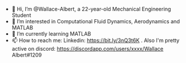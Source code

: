 - 👋 Hi, I’m @Wallace-Albert, a 22-year-old Mechanical Engineering Student
- 👀 I’m interested in Computational Fluid Dynamics, Aerodynamics and MATLAB
- 🌱 I’m currently learning MATLAB
- 📫 How to reach me: Linkedin: https://bit.ly/3nQ3t6K . Also I'm pretty active on discord: https://discordapp.com/users/xxxx/Wallace Albert#1209

<!---
Wallace-Albert/Wallace-Albert is a ✨ special ✨ repository because its `README.md` (this file) appears on your GitHub profile.
You can click the Preview link to take a look at your changes.
--->
